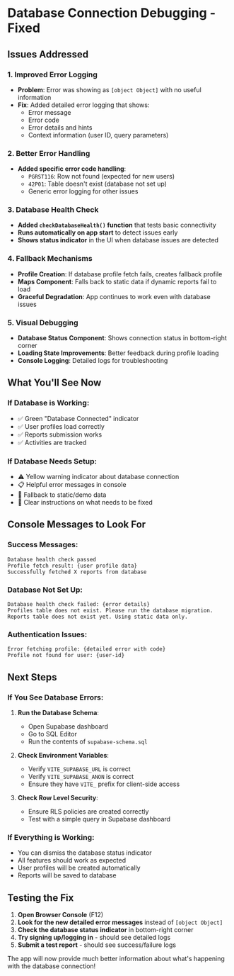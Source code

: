 # Database Connection Debugging - Fixed

## Issues Addressed

### 1. **Improved Error Logging**
- **Problem**: Error was showing as `[object Object]` with no useful information
- **Fix**: Added detailed error logging that shows:
  - Error message
  - Error code
  - Error details and hints
  - Context information (user ID, query parameters)

### 2. **Better Error Handling**
- **Added specific error code handling**:
  - `PGRST116`: Row not found (expected for new users)
  - `42P01`: Table doesn't exist (database not set up)
  - Generic error logging for other issues

### 3. **Database Health Check**
- **Added `checkDatabaseHealth()` function** that tests basic connectivity
- **Runs automatically on app start** to detect issues early
- **Shows status indicator** in the UI when database issues are detected

### 4. **Fallback Mechanisms**
- **Profile Creation**: If database profile fetch fails, creates fallback profile
- **Maps Component**: Falls back to static data if dynamic reports fail to load
- **Graceful Degradation**: App continues to work even with database issues

### 5. **Visual Debugging**
- **Database Status Component**: Shows connection status in bottom-right corner
- **Loading State Improvements**: Better feedback during profile loading
- **Console Logging**: Detailed logs for troubleshooting

## What You'll See Now

### If Database is Working:
- ✅ Green "Database Connected" indicator
- ✅ User profiles load correctly
- ✅ Reports submission works
- ✅ Activities are tracked

### If Database Needs Setup:
- ⚠️ Yellow warning indicator about database connection
- 📋 Helpful error messages in console
- 🔄 Fallback to static/demo data
- 📝 Clear instructions on what needs to be fixed

## Console Messages to Look For

### Success Messages:
```
Database health check passed
Profile fetch result: {user profile data}
Successfully fetched X reports from database
```

### Database Not Set Up:
```
Database health check failed: {error details}
Profiles table does not exist. Please run the database migration.
Reports table does not exist yet. Using static data only.
```

### Authentication Issues:
```
Error fetching profile: {detailed error with code}
Profile not found for user: {user-id}
```

## Next Steps

### If You See Database Errors:

1. **Run the Database Schema**:
   - Open Supabase dashboard
   - Go to SQL Editor
   - Run the contents of `supabase-schema.sql`

2. **Check Environment Variables**:
   - Verify `VITE_SUPABASE_URL` is correct
   - Verify `VITE_SUPABASE_ANON` is correct
   - Ensure they have `VITE_` prefix for client-side access

3. **Check Row Level Security**:
   - Ensure RLS policies are created correctly
   - Test with a simple query in Supabase dashboard

### If Everything is Working:
- You can dismiss the database status indicator
- All features should work as expected
- User profiles will be created automatically
- Reports will be saved to database

## Testing the Fix

1. **Open Browser Console** (F12)
2. **Look for the new detailed error messages** instead of `[object Object]`
3. **Check the database status indicator** in bottom-right corner
4. **Try signing up/logging in** - should see detailed logs
5. **Submit a test report** - should see success/failure logs

The app will now provide much better information about what's happening with the database connection!
